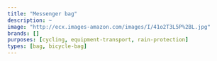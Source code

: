```yaml
---
title: "Messenger bag"
description: ~
image: "http://ecx.images-amazon.com/images/I/41o2T3L5P%2BL.jpg"
brands: []
purposes: [cycling, equipment-transport, rain-protection]
types: [bag, bicycle-bag]
---
```

